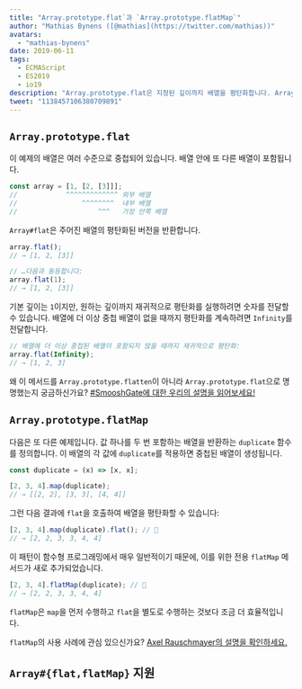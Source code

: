 ```yaml
---
title: "Array.prototype.flat`과 `Array.prototype.flatMap`"
author: "Mathias Bynens ([@mathias](https://twitter.com/mathias))"
avatars:
  - "mathias-bynens"
date: 2019-06-11
tags:
  - ECMAScript
  - ES2019
  - io19
description: "Array.prototype.flat은 지정된 깊이까지 배열을 평탄화합니다. Array.prototype.flatMap은 map을 수행하고 flat을 별도로 적용하는 것과 동일합니다."
tweet: "1138457106380709891"
---
```

## `Array.prototype.flat`

이 예제의 배열은 여러 수준으로 중첩되어 있습니다. 배열 안에 또 다른 배열이 포함됩니다.

```js
const array = [1, [2, [3]]];
//            ^^^^^^^^^^^^^ 외부 배열
//                ^^^^^^^^  내부 배열
//                    ^^^   가장 안쪽 배열
```

`Array#flat`은 주어진 배열의 평탄화된 버전을 반환합니다.

```js
array.flat();
// → [1, 2, [3]]

// …다음과 동등합니다:
array.flat(1);
// → [1, 2, [3]]
```

기본 깊이는 `1`이지만, 원하는 깊이까지 재귀적으로 평탄화를 실행하려면 숫자를 전달할 수 있습니다. 배열에 더 이상 중첩 배열이 없을 때까지 평탄화를 계속하려면 `Infinity`를 전달합니다.

```js
// 배열에 더 이상 중첩된 배열이 포함되지 않을 때까지 재귀적으로 평탄화:
array.flat(Infinity);
// → [1, 2, 3]
```

왜 이 메서드를 `Array.prototype.flatten`이 아니라 `Array.prototype.flat`으로 명명했는지 궁금하신가요? [#SmooshGate에 대한 우리의 설명을 읽어보세요!](https://developers.google.com/web/updates/2018/03/smooshgate)

## `Array.prototype.flatMap`

다음은 또 다른 예제입니다. 값 하나를 두 번 포함하는 배열을 반환하는 `duplicate` 함수를 정의합니다. 이 배열의 각 값에 `duplicate`를 적용하면 중첩된 배열이 생성됩니다.

```js
const duplicate = (x) => [x, x];

[2, 3, 4].map(duplicate);
// → [[2, 2], [3, 3], [4, 4]]
```

그런 다음 결과에 `flat`을 호출하여 배열을 평탄화할 수 있습니다:

```js
[2, 3, 4].map(duplicate).flat(); // 🐌
// → [2, 2, 3, 3, 4, 4]
```

이 패턴이 함수형 프로그래밍에서 매우 일반적이기 때문에, 이를 위한 전용 `flatMap` 메서드가 새로 추가되었습니다.

```js
[2, 3, 4].flatMap(duplicate); // 🚀
// → [2, 2, 3, 3, 4, 4]
```

`flatMap`은 `map`을 먼저 수행하고 `flat`을 별도로 수행하는 것보다 조금 더 효율적입니다.

`flatMap`의 사용 사례에 관심 있으신가요? [Axel Rauschmayer의 설명을 확인하세요.](https://exploringjs.com/impatient-js/ch_arrays.html#flatmap-mapping-to-zero-or-more-values)

## `Array#{flat,flatMap}` 지원

<feature-support chrome="69 /blog/v8-release-69#javascript-language-features"
                 firefox="62"
                 safari="12"
                 nodejs="11"
                 babel="yes https://github.com/zloirock/core-js#ecmascript-array"></feature-support>
